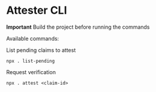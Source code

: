 # Attester CLI

<b>Important</b>
Build the project before running the commands

Available commands:

List pending claims to attest

```
npx . list-pending
```

Request verification

```
npx . attest <claim-id>
```
